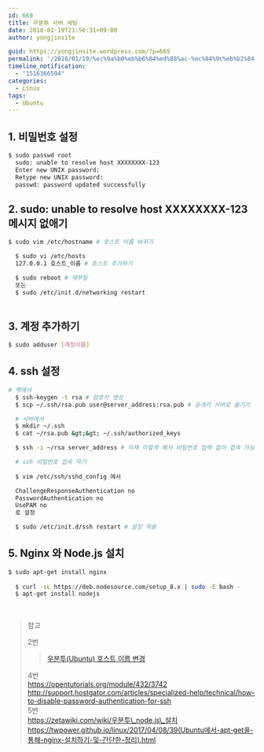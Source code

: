 ```yaml
---
id: 669
title: 우분투 서버 세팅
date: 2018-01-19T21:56:31+09:00
author: yongjinsite

guid: https://yongjinsite.wordpress.com/?p=669
permalink: '/2018/01/19/%ec%9a%b0%eb%b6%84%ed%88%ac-%ec%84%9c%eb%b2%84-%ec%84%b8%ed%8c%85/'
timeline_notification:
  - "1516366594"
categories:
  - Linux
tags:
  - Ubuntu
---
```

## 1. 비밀번호 설정

```bash
$ sudo passwd root
  sudo: unable to resolve host XXXXXXXX-123
  Enter new UNIX password: 
  Retype new UNIX password: 
  passwd: password updated successfully
```

## 2. sudo: unable to resolve host XXXXXXXX-123 메시지 없애기

```bash
$ sudo vim /etc/hostname # 호스트 이름 바꾸기

  $ sudo vi /etc/hosts 
  127.0.0.1 호스트_이름 # 호스트 추가하기

  $ sudo reboot # 재부팅
  또는
  $ sudo /etc/init.d/networking restart
  
```

## 3. 계정 추가하기

```bash
$ sudo adduser [계정이름]
```

## 4. ssh 설정

```bash
# 맥에서
  $ ssh-keygen -t rsa # 암호키 생성
  $ scp ~/.ssh/rsa.pub user@server_address:rsa.pub # 공개키 서버로 옮기기

  # 서버에서
  $ mkdir ~/.ssh
  $ cat ~/rsa.pub &gt;&gt; ~/.ssh/authorized_keys

  $ ssh -i ~/rsa server_address # 이제 이렇게 해서 비밀번호 입력 없이 접속 가능

  # ssh 비밀번호 접속 막기
  
  $ vim /etc/ssh/sshd_config 에서

  ChallengeResponseAuthentication no
  PasswordAuthentication no
  UsePAM no 
  로 설정

  $ sudo /etc/init.d/ssh restart # 설정 적용
```

## 5. Nginx 와 Node.js 설치

```bash
$ sudo apt-get install nginx
    
  $ curl -sL https://deb.nodesource.com/setup_8.x | sudo -E bash -
  $ apt-get install nodejs
```

&nbsp;


> 참고
> 
> 2번
> 
> <blockquote class="wp-embedded-content" data-secret="wPvs2tSApO">
>   <p>
>     <a href="http://sarghis.com/blog/831/">우분투(Ubuntu) 호스트 이름 변경</a>
>   </p>
> </blockquote>
> 
>  
> 4번  
> https://opentutorials.org/module/432/3742  
> http://support.hostgator.com/articles/specialized-help/technical/how-to-disable-password-authentication-for-ssh  
> 5번  
> https://zetawiki.com/wiki/우분투\_node.js\_설치  
> https://twpower.github.io/linux/2017/04/08/39(Ubuntu에서-apt-get을-통해-nginx-설치하기-및-간단한-정리).html